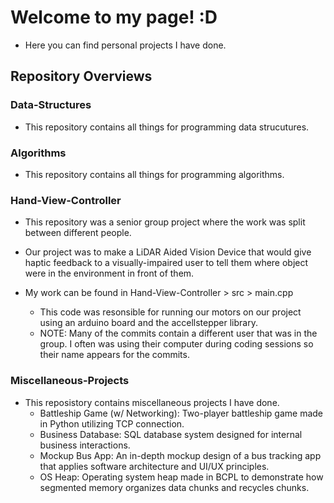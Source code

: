 # Welcome to my page! :D
- Here you can find personal projects I have done.

## Repository Overviews

### Data-Structures
- This repository contains all things for programming data strucutures.

### Algorithms
- This repository contains all things for programming algorithms.

### Hand-View-Controller
- This repository was a senior group project where the work was split between different people.
- Our project was to make a LiDAR Aided Vision Device that would give haptic feedback to a visually-impaired user to tell them where object were in the environment in front of them.

- My work can be found in Hand-View-Controller > src > main.cpp
  - This code was resonsible for running our motors on our project using an arduino board and the accellstepper library.
  - NOTE: Many of the commits contain a different user that was in the group. I often was using their computer during coding sessions so their name appears for the commits.

### Miscellaneous-Projects
- This reposistory contains miscellaneous projects I have done.
  - Battleship Game (w/ Networking): Two-player battleship game made in Python utilizing TCP connection.
  - Business Database: SQL database system designed for internal business interactions.
  - Mockup Bus App: An in-depth mockup design of a bus tracking app that applies software architecture and UI/UX principles.
  - OS Heap: Operating system heap made in BCPL to demonstrate how segmented memory organizes data chunks and recycles chunks.
